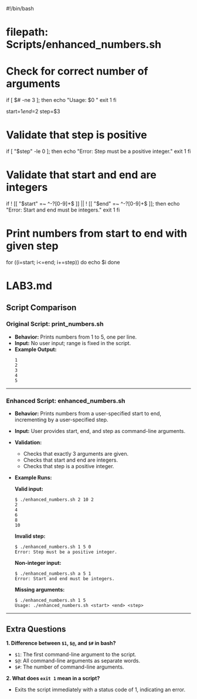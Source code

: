#!/bin/bash
# filepath: Scripts/enhanced_numbers.sh

# Check for correct number of arguments
if [ $# -ne 3 ]; then
  echo "Usage: $0 <start> <end> <step>"
  exit 1
fi

start=$1
end=$2
step=$3

# Validate that step is positive
if [ "$step" -le 0 ]; then
  echo "Error: Step must be a positive integer."
  exit 1
fi

# Validate that start and end are integers
if ! [[ "$start" =~ ^-?[0-9]+$ ]] || ! [[ "$end" =~ ^-?[0-9]+$ ]]; then
  echo "Error: Start and end must be integers."
  exit 1
fi

# Print numbers from start to end with given step
for ((i=start; i<=end; i+=step))
do
  echo $i
done
# LAB3.md

## Script Comparison

### Original Script: print_numbers.sh

- **Behavior:** Prints numbers from 1 to 5, one per line.
- **Input:** No user input; range is fixed in the script.
- **Example Output:**
  ```
  1
  2
  3
  4
  5
  ```

---

### Enhanced Script: enhanced_numbers.sh

- **Behavior:** Prints numbers from a user-specified start to end, incrementing by a user-specified step.
- **Input:** User provides start, end, and step as command-line arguments.
- **Validation:** 
  - Checks that exactly 3 arguments are given.
  - Checks that start and end are integers.
  - Checks that step is a positive integer.
- **Example Runs:**

  **Valid input:**
  ```shell
  $ ./enhanced_numbers.sh 2 10 2
  2
  4
  6
  8
  10
  ```

  **Invalid step:**
  ```shell
  $ ./enhanced_numbers.sh 1 5 0
  Error: Step must be a positive integer.
  ```

  **Non-integer input:**
  ```shell
  $ ./enhanced_numbers.sh a 5 1
  Error: Start and end must be integers.
  ```

  **Missing arguments:**
  ```shell
  $ ./enhanced_numbers.sh 1 5
  Usage: ./enhanced_numbers.sh <start> <end> <step>
  ```

---

## Extra Questions

**1. Difference between `$1`, `$@`, and `$#` in bash?**
- `$1`: The first command-line argument to the script.
- `$@`: All command-line arguments as separate words.
- `$#`: The number of command-line arguments.

**2. What does `exit 1` mean in a script?**
- Exits the script immediately with a status code of 1, indicating an error.